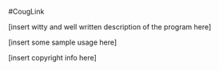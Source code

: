 #CougLink

[insert witty and well written description of the program here]

[insert some sample usage here]

[insert copyright info here]
